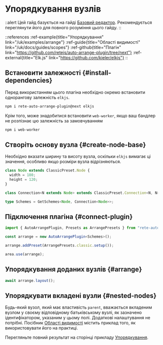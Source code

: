 # Упорядкування вузлів

::alert
Цей гайд базується на гайді [Базовий редактор](/uk/docs/guides/basic). Рекомендується переглянути його для повного розуміння цього гайду.
::

::references
:ref-example{title="Упорядкування" link="/uk/examples/arrange"}
:ref-guide{title="Області видимості" link="/uk/docs/guides/scopes"}
:ref-github{title="Плагін" link="https://github.com/retejs/auto-arrange-plugin/tree/next"}
:ref-external{title="Elk.js" link="https://github.com/kieler/elkjs"}
::

## Встановити залежності {#install-dependencies}

Перед використанням цього плагіна необхідно окремо встановити однорангову залежність `elkjs`.

```bash
npm i rete-auto-arrange-plugin@next elkjs
```

Крім того, може знадобитися встановити `web-worker`, якщо ваш бандлер не розпізнає цю залежність за замовчуванням

```bash
npm i web-worker
```

## Створіть основу вузла {#create-node-base}

Необхідно вказати ширину та висоту вузла, оскільки `elkjs` вимагає ці значення, особливо якщо розміри вузла відрізняються.

```ts
class Node extends ClassicPreset.Node {
  width = 180;
  height = 120;
}

class Connection<N extends Node> extends ClassicPreset.Connection<N, N> {}

type Schemes = GetSchemes<Node, Connection<Node>>;
```

## Підключення плагіна {#connect-plugin}

```ts
import { AutoArrangePlugin, Presets as ArrangePresets } from "rete-auto-arrange-plugin";

const arrange = new AutoArrangePlugin<Schemes>();

arrange.addPreset(ArrangePresets.classic.setup());

area.use(arrange);
```

## Упорядкування доданих вузлів {#arrange}

```ts
await arrange.layout();
```
## Упорядкувати вкладені вузли {#nested-nodes}

Будь-який вузол, який має властивість `parent`, вважається вкладеним вузлом у своєму відповідному батьківському вузлі, як зазначено ідентифікатором, указаним у цьому полі. Додаткові налаштування не потрібні. Посібник [Області видимості](/uk/docs/guides/scopes) містить приклад того, як використовувати його на практиці.

Перегляньте повний результат на сторінці прикладу [Упорядкування](/uk/examples/arrange).

